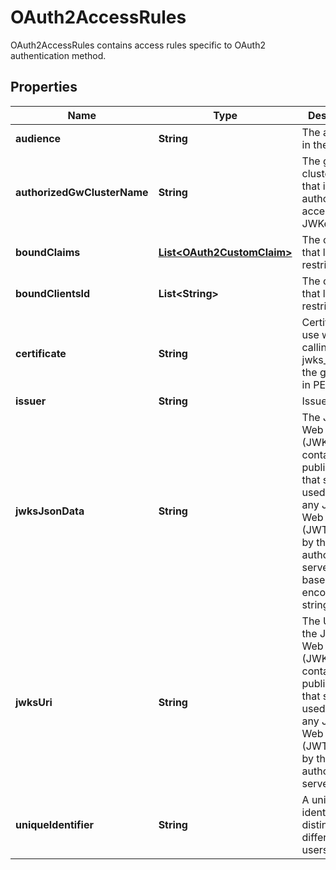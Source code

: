 

# OAuth2AccessRules

OAuth2AccessRules contains access rules specific to OAuth2 authentication method.

## Properties

Name | Type | Description | Notes
------------ | ------------- | ------------- | -------------
**audience** | **String** | The audience in the JWT. |  [optional]
**authorizedGwClusterName** | **String** | The gateway cluster name that is authorized to access JWKeySetURL |  [optional]
**boundClaims** | [**List&lt;OAuth2CustomClaim&gt;**](OAuth2CustomClaim.md) | The claims that login is restricted to. |  [optional]
**boundClientsId** | **List&lt;String&gt;** | The clients ids that login is restricted to. |  [optional]
**certificate** | **String** | Certificate to use when calling jwks_uri from the gateway. in PEM format |  [optional]
**issuer** | **String** | Issuer URL |  [optional]
**jwksJsonData** | **String** | The JSON Web Key Set (JWKS) that containing the public keys that should be used to verify any JSON Web Token (JWT) issued by the authorization server. base64 encoded string |  [optional]
**jwksUri** | **String** | The URL to the JSON Web Key Set (JWKS) that containing the public keys that should be used to verify any JSON Web Token (JWT) issued by the authorization server. |  [optional]
**uniqueIdentifier** | **String** | A unique identifier to distinguish different users |  [optional]



